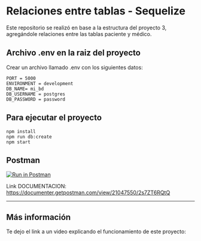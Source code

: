 # Relaciones entre tablas - Sequelize

Este repositorio se realizó en base a la estructura del proyecto 3, agregándole relaciones entre las tablas paciente y médico.

## Archivo .env en la raiz del proyecto
Crear un archivo llamado .env con los siguientes datos:

    PORT = 5000
    ENVIRONMENT = development
    DB_NAME= mi_bd
    DB_USERNAME = postgres
    DB_PASSWORD = password
    

## Para ejecutar el proyecto
    
    npm install
    npm run db:create
    npm start


## Postman
[![Run in Postman](https://run.pstmn.io/button.svg)](https://app.getpostman.com/run-collection/21047550-361da140-e88f-4d6a-afde-fd3e71c99c6a?action=collection%2Ffork&collection-url=entityId%3D21047550-361da140-e88f-4d6a-afde-fd3e71c99c6a%26entityType%3Dcollection%26workspaceId%3D1f4f77c5-eb75-4ee8-99d0-fbd51cc092df#?env%5BLOCALHOST%205000%5D=W3sia2V5IjoiVVJMIiwidmFsdWUiOiJodHRwOi8vbG9jYWxob3N0OjUwMDAiLCJlbmFibGVkIjp0cnVlLCJzZXNzaW9uVmFsdWUiOiJodHRwOi8vbG9jYWxob3N0OjUwMDAiLCJzZXNzaW9uSW5kZXgiOjB9XQ==)

Link DOCUMENTACION: https://documenter.getpostman.com/view/21047550/2s7ZT6RQtQ 

---

## Más información
Te dejo el link a un video explicando el funcionamiento de este proyecto: 

